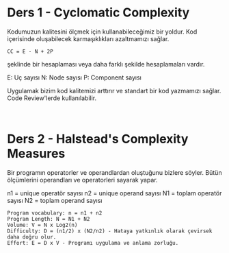 # Ders 1 - Cyclomatic Complexity

Kodumuzun kalitesini ölçmek için kullanabileceğimiz bir yoldur. Kod içerisinde oluşabilecek karmaşıklıkları azaltmamızı sağlar.

    CC = E - N + 2P

şeklinde bir hesaplaması veya daha farklı şekilde hesaplamaları vardır.

E: Uç sayısı
N: Node sayısı
P: Component sayısı

Uygulamak bizim kod kalitemizi arttırır ve standart bir kod yazmamızı sağlar. Code Review'lerde kullanılabilir.

<br>

# Ders 2 - Halstead's Complexity Measures

Bir programın operatorler ve operandlardan oluştuğunu bizlere söyler. Bütün ölçümlerini operandları ve operatorleri sayarak yapar.

n1 = unique operatör sayısı
n2 = unique operand sayısı
N1 = toplam operatör sayısı
N2 = toplam operand sayısı

    Program vocabulary: n = n1 + n2
    Program Length: N = N1 + N2
    Volume: V = N x Log2(n)  
    Difficulty: D = (n1/2) x (N2/n2) - Hataya yatkınlık olarak çevirsek daha doğru olur.
    Effort: E = D x V - Programı uygulama ve anlama zorluğu.